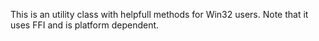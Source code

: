 This is an utility class with helpfull methods for Win32 users. Note that it uses FFI and is platform dependent.